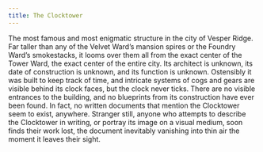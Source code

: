 ```yaml
---
title: The Clocktower
---
```


The most famous and most enigmatic structure in the city of Vesper Ridge. Far taller than any of the Velvet Ward’s mansion spires or the Foundry Ward’s smokestacks, it looms over them all from the exact center of the Tower Ward, the exact center of the entire city. Its architect is unknown, its date of construction is unknown, and its function is unknown. Ostensibly it was built to keep track of time, and intricate systems of cogs and gears are visible behind its clock faces, but the clock never ticks. There are no visible entrances to the building, and no blueprints from its construction have ever been found. In fact, no written documents that mention the Clocktower seem to exist, anywhere. Stranger still, anyone who attempts to describe the Clocktower in writing, or portray its image on a visual medium, soon finds their work lost, the document inevitably vanishing into thin air the moment it leaves their sight.